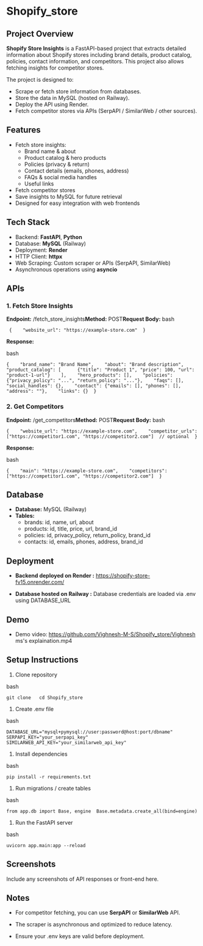 # Shopify_store

## Project Overview


**Shopify Store Insights** is a FastAPI-based project that extracts detailed information about Shopify stores including brand details, product catalog, policies, contact information, and competitors. This project also allows fetching insights for competitor stores.

The project is designed to:
*   Scrape or fetch store information from databases.    
*   Store the data in MySQL (hosted on Railway).    
*   Deploy the API using Render.    
*   Fetch competitor stores via APIs (SerpAPI / SimilarWeb / other sources).    

## Features


*   Fetch store insights:  
    *   Brand name & about    
    *   Product catalog & hero products        
    *   Policies (privacy & return)        
    *   Contact details (emails, phones, address)        
    *   FAQs & social media handles
    *   Useful links        
*   Fetch competitor stores    
*   Save insights to MySQL for future retrieval    
*   Designed for easy integration with web frontends
    
## Tech Stack


*   Backend: **FastAPI**, **Python**    
*   Database: **MySQL** (Railway)    
*   Deployment: **Render**    
*   HTTP Client: **httpx**    
*   Web Scraping: Custom scraper or APIs (SerpAPI, SimilarWeb)    
*   Asynchronous operations using **asyncio**
    

## APIs


### 1\. Fetch Store Insights

**Endpoint:** /fetch\_store\_insights**Method:** POST**Request Body:**
bash 
```
 {    "website_url": "https://example-store.com"  }   
 ```

**Response:**

bash
```
{    "brand_name": "Brand Name",    "about": "Brand description",    "product_catalog": [      {"title": "Product 1", "price": 100, "url": "product-1-url"}    ],    "hero_products": [],    "policies": {"privacy_policy": "...", "return_policy": "..."},    "faqs": [],    "social_handles": {},    "contact": {"emails": [], "phones": [], "address": ""},    "links": {}  }
```

### 2\. Get Competitors

**Endpoint:** /get\_competitors**Method:** POST**Request Body:**
bash
```
{    "website_url": "https://example-store.com",    "competitor_urls": ["https://competitor1.com", "https://competitor2.com"]  // optional  }
```

**Response:**

bash
```
{    "main": "https://example-store.com",    "competitors": ["https://competitor1.com", "https://competitor2.com"]  }
```

## Database


*   **Database:** MySQL (Railway)    
*   **Tables:**    
    *   brands: id, name, url, about        
    *   products: id, title, price, url, brand\_id      
    *   policies: id, privacy\_policy, return\_policy, brand\_id        
    *   contacts: id, emails, phones, address, brand\_id
        

## Deployment


*   **Backend deployed on Render :** https://shopify-store-fv15.onrender.com/
    
*   **Database hosted on Railway :** Database credentials are loaded via .env using DATABASE\_URL
    

## Demo


*   Demo video: https://github.com/Vighnesh-M-S/Shopify_store/Vighnesh ms's explaination.mp4




    

## Setup Instructions


1.  Clone repository    

bash
```
git clone   cd Shopify_store
```

1.  Create .env file
    

bash
```
DATABASE_URL="mysql+pymysql://user:password@host:port/dbname"  SERPAPI_KEY="your_serpapi_key"  SIMILARWEB_API_KEY="your_similarweb_api_key"
```

1.  Install dependencies
    
bash
```
pip install -r requirements.txt
```

1.  Run migrations / create tables
    

bash
```
from app.db import Base, engine  Base.metadata.create_all(bind=engine)
```

1.  Run the FastAPI server
    
bash
```
uvicorn app.main:app --reload
```

## Screenshots


Include any screenshots of API responses or front-end here.

## Notes


*   For competitor fetching, you can use **SerpAPI** or **SimilarWeb** API.
    
*   The scraper is asynchronous and optimized to reduce latency.
    
*   Ensure your .env keys are valid before deployment.
